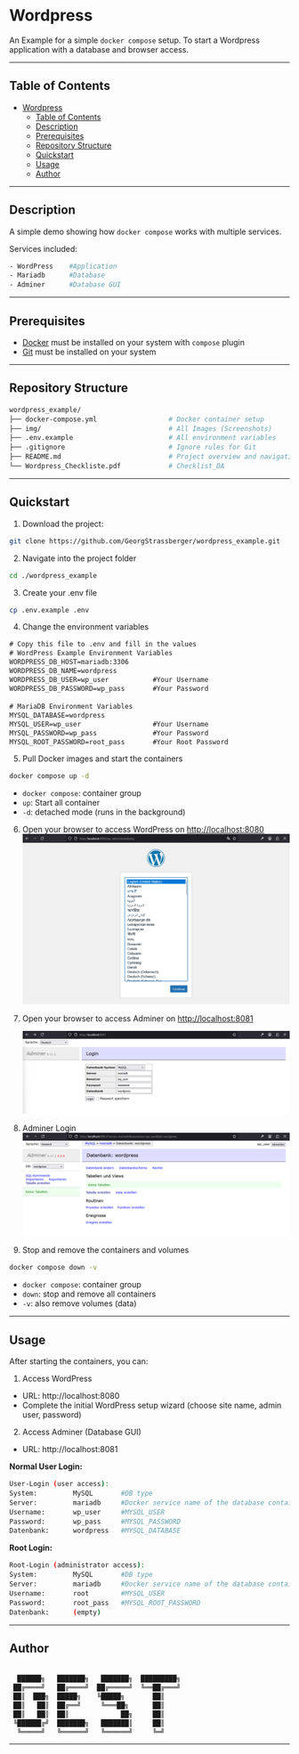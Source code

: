# Wordpress

An Example for a simple `docker compose` setup. To start a Wordpress application with a database and browser access.

---

## Table of Contents

- [Wordpress](#wordpress)
    - [Table of Contents](#table-of-contents)
    - [Description](#description)
    - [Prerequisites](#prerequisites)
    - [Repository Structure](#repository-structure)
    - [Quickstart](#quickstart)
    - [Usage](#usage)
    - [Author](#author)

---

## Description

A simple demo showing how `docker compose` works with multiple services.

Services included:

```bash
- WordPress    #Application
- Mariadb      #Database
- Adminer      #Database GUI
```

---

## Prerequisites

- [Docker](https://www.docker.com/) must be installed on your system with `compose` plugin
- [Git](https://git-scm.com/) must be installed on your system

---

## Repository Structure

```bash
wordpress_example/
├── docker-compose.yml                  # Docker container setup
├── img/                                # All Images (Screenshots)
├── .env.example                        # All environment variables
├── .gitignore                          # Ignore rules for Git
├── README.md                           # Project overview and navigation
└── Wordpress_Checkliste.pdf            # Checklist_DA
```

---

## Quickstart

1. Download the project:

```bash
git clone https://github.com/GeorgStrassberger/wordpress_example.git
```

2. Navigate into the project folder

```bash
cd ./wordpress_example
```

3. Create your .env file
```bash
cp .env.example .env
```

4. Change the environment variables
```text
# Copy this file to .env and fill in the values
# WordPress Example Environment Variables
WORDPRESS_DB_HOST=mariadb:3306      
WORDPRESS_DB_NAME=wordpress        
WORDPRESS_DB_USER=wp_user           #Your Username
WORDPRESS_DB_PASSWORD=wp_pass       #Your Password

# MariaDB Environment Variables    
MYSQL_DATABASE=wordpress            
MYSQL_USER=wp_user                  #Your Username
MYSQL_PASSWORD=wp_pass              #Your Password
MYSQL_ROOT_PASSWORD=root_pass       #Your Root Password
```

5. Pull Docker images and start the containers

```bash
docker compose up -d
```

- `docker compose`: container group
- `up`: Start all container
- `-d`: detached mode (runs in the background)

6. Open your browser to access WordPress on [http://localhost:8080](http://localhost:8080)
   ![wordpress_start_screen](img/wordpress_install.png)

7. Open your browser to access Adminer on [http://localhost:8081](http://localhost:8081)

   ![adminer_login](img/adminer_login.png)

8. Adminer Login
   ![adminer](img/adminer.png)

9. Stop and remove the containers and volumes

```bash
docker compose down -v
```

- `docker compose`: container group
- `down`: stop and remove all containers
- `-v`: also remove volumes (data)

---

## Usage

After starting the containers, you can:

1. Access WordPress
- URL: http://localhost:8080
- Complete the initial WordPress setup wizard (choose site name, admin user, password)

2. Access Adminer (Database GUI)
- URL: http://localhost:8081

**Normal User Login:**
```bash
User-Login (user access):
System:         MySQL       #DB type
Server:         mariadb     #Docker service name of the database container
Username:       wp_user     #MYSQL_USER
Password:       wp_pass     #MYSQL_PASSWORD
Datenbank:      wordpress   #MYSQL_DATABASE
```

**Root Login:**
```bash
Root-Login (administrator access):
System:         MySQL       #DB type
Server:         mariadb     #Docker service name of the database container
Username:       root        #MYSQL_USER
Password:       root_pass   #MYSQL_ROOT_PASSWORD
Datenbank:      (empty)
```

---

## Author

```text

  ██████╗   ███████╗   ███████╗  █████████╗
 ██╔════╝   ██╔════╝  ██╔═════╝  ╚══██╔═══╝
 ██║  ███╗  █████╗    ╚█████╗       ██║
 ██║   ██║  ██╔══╝     ╚═══██╗      ██║
 ██║   ██║  ██║             ██╗     ██║
 ╚██████╔╝  ███████╗   ███████║     ██║
  ╚═════╝   ╚══════╝   ╚══════╝     ╚═╝
```

---